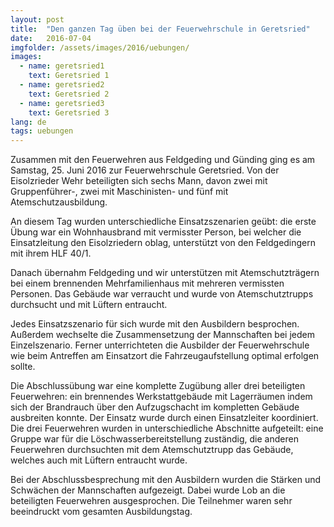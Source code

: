```yaml
---
layout: post
title:  "Den ganzen Tag üben bei der Feuerwehrschule in Geretsried"
date:   2016-07-04
imgfolder: /assets/images/2016/uebungen/
images:
  - name: geretsried1
    text: Geretsried 1
  - name: geretsried2
    text: Geretsried 2
  - name: geretsried3
    text: Geretsried 3
lang: de
tags: uebungen
---
```

Zusammen mit den Feuerwehren aus Feldgeding und Günding ging es am Samstag, 25. Juni 2016 zur Feuerwehrschule Geretsried. Von der Eisolzrieder Wehr beteiligten sich sechs Mann, davon zwei mit Gruppenführer-, zwei mit Maschinisten- und fünf mit Atemschutzausbildung.

An diesem Tag wurden unterschiedliche Einsatzszenarien geübt: die erste Übung war ein Wohnhausbrand mit vermisster Person, bei welcher die Einsatzleitung den Eisolzriedern oblag, unterstützt von den Feldgedingern mit ihrem HLF 40/1.

Danach übernahm Feldgeding und wir unterstützen mit Atemschutzträgern bei einem brennenden Mehrfamilienhaus mit mehreren vermissten Personen. Das Gebäude war verraucht und wurde von Atemschutztrupps durchsucht und mit Lüftern entraucht.

Jedes Einsatzszenario für sich wurde mit den Ausbildern besprochen. Außerdem wechselte die Zusammensetzung der Mannschaften bei jedem Einzelszenario. Ferner unterrichteten die Ausbilder der Feuerwehrschule wie beim Antreffen am Einsatzort die Fahrzeugaufstellung optimal erfolgen sollte.

Die Abschlussübung war eine komplette Zugübung aller drei beteiligten Feuerwehren: ein brennendes Werkstattgebäude mit Lagerräumen indem sich der Brandrauch über den Aufzugschacht im kompletten Gebäude ausbreiten konnte. Der Einsatz wurde durch einen Einsatzleiter koordiniert. Die drei Feuerwehren wurden in unterschiedliche Abschnitte aufgeteilt: eine Gruppe war für die Löschwasserbereitstellung zuständig, die anderen Feuerwehren durchsuchten mit dem Atemschutztrupp das Gebäude, welches auch mit Lüftern entraucht wurde.

Bei der Abschlussbesprechung mit den Ausbildern wurden die Stärken und Schwächen der Mannschaften aufgezeigt. Dabei wurde Lob an die beteiligten Feuerwehren ausgesprochen. Die Teilnehmer waren sehr beeindruckt vom gesamten Ausbildungstag.
